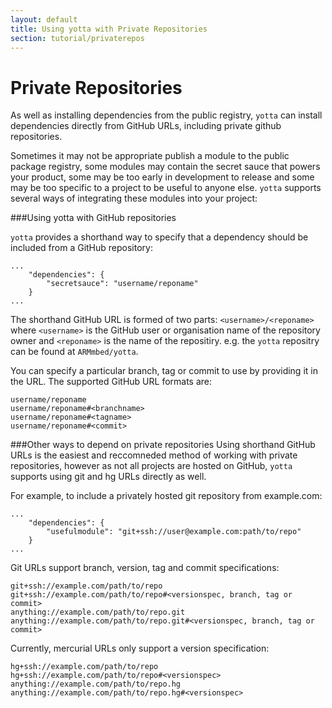 ```yaml
---
layout: default
title: Using yotta with Private Repositories
section: tutorial/privaterepos
---
```


# Private Repositories

As well as installing dependencies from the public registry, `yotta` can install dependencies directly from GitHub URLs, including private github repositories.

Sometimes it may not be appropriate publish a module to the public package registry, some modules may contain the secret sauce that powers your product, some may be too early in development to release and some may be too specific to a project to be useful to anyone else. `yotta` supports several ways of integrating these modules into your project:

###Using yotta with GitHub repositories

`yotta` provides a shorthand way to specify that a dependency should be included from a GitHub repository:

```
...
	"dependencies": {
		"secretsauce": "username/reponame"
	}
...
```

The shorthand GitHub URL is formed of two parts: `<username>/<reponame>` where `<username>` is the GitHub user or organisation name of the repository owner and `<reponame>` is the name of the repositiry. e.g. the `yotta` repositry can be found at `ARMmbed/yotta`.

You can specify a particular branch, tag or commit to use by providing it in the URL. The supported GitHub URL formats are:

```
username/reponame
username/reponame#<branchname>
username/reponame#<tagname>
username/reponame#<commit>
```


###Other ways to depend on private repositories 
Using shorthand GitHub URLs is the easiest and reccomneded method of working with private repositories, however as not all projects are hosted on GitHub, `yotta` supports using git and hg URLs directly as well.

For example, to include a privately hosted git repository from example.com:

```
...
	"dependencies": {
		"usefulmodule": "git+ssh://user@example.com:path/to/repo"
	}
...
```

Git URLs support branch, version, tag and commit specifications:

```
git+ssh://example.com/path/to/repo
git+ssh://example.com/path/to/repo#<versionspec, branch, tag or commit>
anything://example.com/path/to/repo.git
anything://example.com/path/to/repo.git#<versionspec, branch, tag or commit>
```

Currently, mercurial URLs only support a version specification:

```
hg+ssh://example.com/path/to/repo
hg+ssh://example.com/path/to/repo#<versionspec>
anything://example.com/path/to/repo.hg
anything://example.com/path/to/repo.hg#<versionspec>
```

